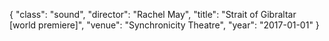 {
  "class": "sound",
  "director": "Rachel May",
  "title": "Strait of Gibraltar [world premiere]",
  "venue": "Synchronicity Theatre",
  "year": "2017-01-01"
}